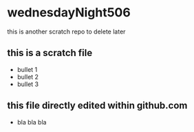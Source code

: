 # wednesdayNight506
this is another scratch repo to delete later 

## this is a scratch file 
- bullet 1 
- bullet 2 
- bullet 3 

## this file directly edited within github.com 
- bla bla bla 
